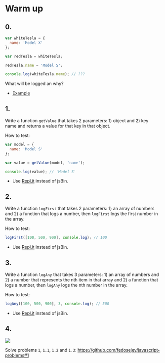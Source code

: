 # Warm up

## 0.

```js
var whiteTesla = {
  name: 'Model X'  
};

var redTesla = whiteTesla;

redTesla.name = 'Model S';

console.log(whiteTesla.name); // ???
```

What will be logged an why?

+ [Example](https://repl.it/ByF1/0)

## 1.

Write a function `getValue` that takes 2 parameters: 1) object and 2) key name and returns a value for that key in that object.

How to test:

```js
var model = {
  name: 'Model S'
};

var value = getValue(model, 'name');

console.log(value); // 'Model S'
```

+ Use [Repl.it](https://repl.it) instead of jsBin.

## 2.

Write a function `logFirst` that takes 2 parameters: 1) an array of numbers and 2) a function that logs a number, then `logFirst` logs the first number in the array.

How to test:

```js
logFirst([100, 500, 900], console.log); // 100
```

+ Use [Repl.it](https://repl.it) instead of jsBin.

## 3.

Write a function `logAny` that takes 3 parameters: 1) an array of numbers and 2) a number that represents the nth item in that array and 2) a function that logs a number, then `logAny` logs the nth number in the array.

How to test:

```js
logAny([100, 500, 900], 3, console.log); // 500
```

+ Use [Repl.it](https://repl.it) instead of jsBin.

## 4.

![](https://45.media.tumblr.com/04a67b7ef443fe6f1300a3b113f8037a/tumblr_noxmlwv1841qbls2ko1_500.gif)

Solve problems `1`, `1.1`, `1.2` and `1.3`: https://github.com/fedosejev/javascript-problems#1
